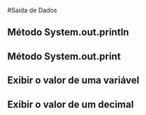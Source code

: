 #Saída de Dados
## Método System.out.println
## Método System.out.print
## Exibir o valor de uma variável
## Exibir o valor de um decimal
